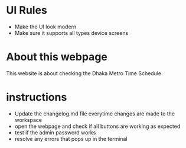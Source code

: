 # UI Rules
- Make the UI look modern
- Make sure it supports all types device screens

# About this webpage

 This website is about checking the Dhaka Metro Time Schedule.


 # instructions
 - Update the changelog.md file everytime changes are made to the workspace
 - open the webpage and check if all buttons are working as expected
 - test if the admin password works
 - resolve any errors that pops up in the terminal
